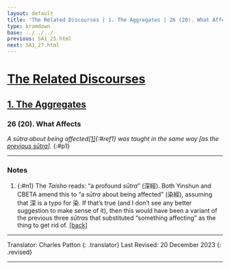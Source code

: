 ```yaml
---
layout: default
title: 'The Related Discourses | 1. The Aggregates | 26 (20). What Affects'
type: kramdown
base: ../../../
previous: SA1_25.html
next: SA1_27.html
---
```


# [The Related Discourses](../index.html)
## [1. The Aggregates](index.html)
### 26 (20). What Affects

<em>A sūtra about being affected[\[1\]](#n1){:#ref1} was taught in the same way [as the <a href="SA1_25.html" target="_blank">previous sūtra</a>].</em>
{:#p1}

---

### Notes

1. {:#n1} The <cite>Taisho</cite> reads: “a profound <em>sūtra</em>” (深經). Both Yinshun and CBETA amend this to “a <em>sūtra</em> about being affected” (染經), assuming that 深 is a typo for 染. If that’s true (and I don’t see any better suggestion to make sense of it), then this would have been a variant of the previous three <em>sūtra</em>s that substituted “something affecting” as the thing to get rid of. [\[back\]](#ref1)

---

Translator: Charles Patton
{: .translator}
Last Revised: 20 December 2023
{: .revised}

---